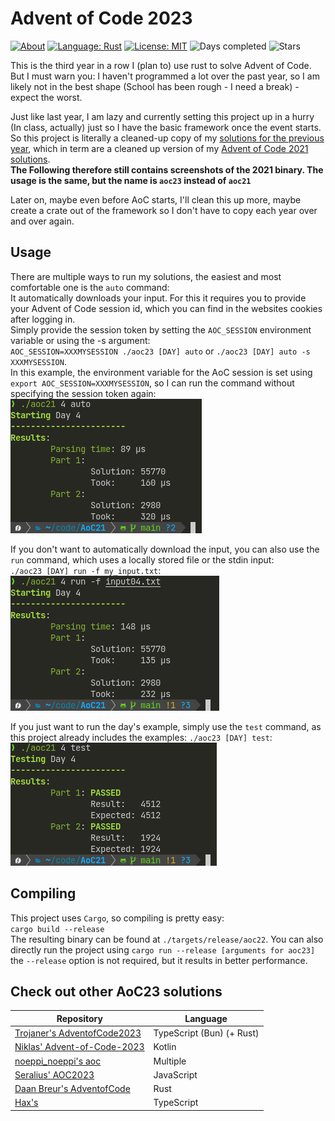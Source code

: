 # Advent of Code 2023

[![About](https://img.shields.io/badge/Advent%20of%20Code-2023-brightgreen?style=flat-square)](https://adventofcode.com/2023/about)
[![Language: Rust](https://img.shields.io/badge/Language-Rust-orange.svg?style=flat-square)](https://en.wikipedia.org/wiki/Rust_(programming_language))
[![License: MIT](https://img.shields.io/badge/License-MIT-blue.svg?style=flat-square)](https://mit-license.org/)
![Days completed](https://img.shields.io/badge/Days%20completed-2-red?style=flat-square)
![Stars](https://img.shields.io/badge/Stars-4-yellow?style=flat-square)

This is the third year in a row I (plan to) use rust to solve Advent of Code. But I must warn you: I haven't programmed a lot over the past year, so I am likely not in the best shape (School has been rough - I need a break) - expect the worst.

Just like last year, I am lazy and currently setting this project up in a hurry (In class, actually) just so I have the basic framework once the event starts. So this project is literally a cleaned-up copy of my [solutions for the previous year](https://github.com/LeMoonStar/AoC22), which in term are a cleaned up version of my [Advent of Code 2021 solutions](https://github.com/LeMoonStar/AoC21).  
**The Following therefore still contains screenshots of the 2021 binary. The usage is the same, but the name is `aoc23` instead of `aoc21`**

Later on, maybe even before AoC starts, I'll clean this up more, maybe create a crate out of the framework so I don't have to copy each year over and over again.

## Usage

There are multiple ways to run my solutions, the easiest and most comfortable one is the `auto` command:  
It automatically downloads your input. For this it requires you to provide your Advent of Code session id, which you can find in the websites cookies after logging in.  
Simply provide the session token by setting the `AOC_SESSION` environment variable or using the -s argument:  
`AOC_SESSION=XXXMYSESSION ./aoc23 [DAY] auto` or `./aoc23 [DAY] auto -s XXXMYSESSION`.  
In this example, the environment variable for the AoC session is set using `export AOC_SESSION=XXXMYSESSION`, so I can run the command without specifying the session token again:  
![auto command in action](./images/auto.png)  

If you don't want to automatically download the input, you can also use the `run` command, which uses a locally stored file or the stdin input:  
`./aoc23 [DAY] run -f my_input.txt`:  
![run command in action](./images/run.png)  

If you just want to run the day's example, simply use the `test` command, as this project already includes the examples:
`./aoc23 [DAY] test`:  
![test command in action](./images/test.png)  

## Compiling

This project uses `Cargo`, so compiling is pretty easy:  
`cargo build --release`  
The resulting binary can be found at `./targets/release/aoc22`. You can also directly run the project using `cargo run --release [arguments for aoc23]`  
the `--release` option is not required, but it results in better performance.

## Check out other AoC23 solutions

| Repository                                                                                           | Language                                |
|------------------------------------------------------------------------------------------------------|-----------------------------------------|
| [Trojaner's AdventofCode2023](https://github.com/TrojanerHD/AdventofCode2023)                        | TypeScript (Bun) (+ Rust)               |
| [Niklas' Advent-of-Code-2023](https://github.com/derNiklaas/Advent-of-Code-2023)                     | Kotlin                                  |
| [noeppi_noeppi's aoc](https://github.com/noeppi-noeppi/aoc/tree/master/2023)                         | Multiple                                |
| [Seralius' AOC2023](https://github.com/Seralius/AOC2023)                                             | JavaScript                              |
| [Daan Breur's AdventofCode](https://github.com/daanbreur/AdventofCode)                               | Rust                                    |
| [Hax's](https://github.com/Schlauer-Hax/advent-of-code)                                              | TypeScript                              |
